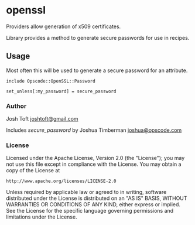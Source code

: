 openssl
=======

Providers allow generation of x509 certificates.

Library provides a method to generate secure passwords for use in recipes.

Usage
-----

Most often this will be used to generate a secure password for an attribute.

    include Opscode::OpenSSL::Password

    set_unless[:my_password] = secure_password

### Author

Josh Toft <joshtoft@gmail.com>

Includes *secure_password* by Joshua Timberman <joshua@opscode.com>

### License

Licensed under the Apache License, Version 2.0 (the "License");
you may not use this file except in compliance with the License.
You may obtain a copy of the License at

    http://www.apache.org/licenses/LICENSE-2.0

Unless required by applicable law or agreed to in writing, software
distributed under the License is distributed on an "AS IS" BASIS,
WITHOUT WARRANTIES OR CONDITIONS OF ANY KIND, either express or implied.
See the License for the specific language governing permissions and
limitations under the License.
